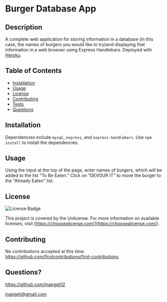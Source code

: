   # Burger Database App 
  ## Description
  A complete web application for storing information in a database (in this case, the names of burgers you would like to try)and displaying that information in a web browser using Express Handlebars. Deployed with [Heroku](https://week-13-burgers.herokuapp.com/).
  ## Table of Contents
  * [Installation](#installation)
  * [Usage](#usage)
  * [License](#license)
  * [Contributing](#contributing)
  * [Tests](#tests)
  * [Questions](#questions)
  ## Installation
  Dependencies include `mysql`, `express`, and `express-handlebars`. Use `npm install` to install the dependencies.  
  ## Usage
  Using the input at the top of the page, enter names of burgers, which will be added to the list "To Be Eaten." Click on "DEVOUR IT" to move the burger to the "Already Eaten" list.
  ## License
  ![License Badge](https://img.shields.io/badge/license-Unlicense-blue)

  This project is covered by the Unlicense. For more information on available licenses, visit [https://choosealicense.com/](https://choosealicense.com/).
  ## Contributing
  No contributions accepted at this time.
  https://github.com/firstcontributions/first-contributions
  ## Questions?
  https://github.com/jnaegeli12
  
  jnaegeli@gmail.com
